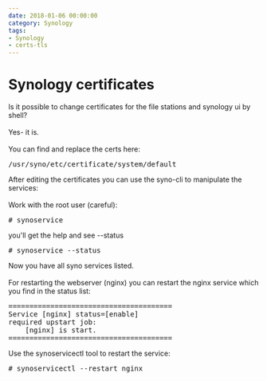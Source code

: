 ```yaml
--- 
date: 2018-01-06 00:00:00
category: Synology
tags: 
- Synology
- certs-tls
---
```

# Synology certificates

Is it possible to change certificates for the file stations and synology ui by shell?<br><br>
Yes- it is.<br><br>
You can find and replace the certs here:
<pre>/usr/syno/etc/certificate/system/default</pre>
After editing the certificates you can use the syno-cli to manipulate the services:<br><br>
Work with the root user (careful):
<pre># synoservice </pre>
you'll get the help and see --status
<pre># synoservice --status</pre>
Now you have all syno services listed.<br><br>
For restarting the webserver (nginx) you can restart the nginx service which you find in the status list:
<pre>=======================================
Service [nginx] status=[enable]
required upstart job:
    [nginx] is start.
=======================================</pre>
Use the synoservicectl tool to restart the service:
<pre># synoservicectl --restart nginx</pre>

